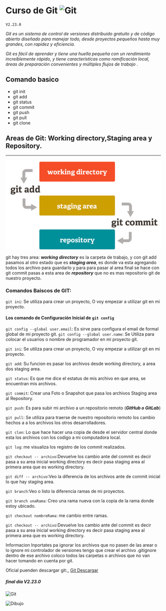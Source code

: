 # Curso de Git ![Git](https://git-scm.com/images/logo@2x.png) [](https://git-scm.com/ 'Pagina Oficial')

`V2.23.0`

_Git es un sistema de control de versiones distribuido gratuito y de código abierto diseñado para manejar todo, desde proyectos pequeños hasta muy grandes, con rapidez y eficiencia._

_Git es fácil de aprender y tiene una huella pequeña con un rendimiento increíblemente rápido, y tiene características como ramificación local, áreas de preparación convenientes y múltiples flujos de trabajo ._

## Comando basico

- git init
- git add <file>
- git status
- git commit
- git push
- git pull
- git clone

## Areas de Git: Working directory,Staging area y Repository.

---

![Git](./git.png)

git hay tres area: **_working directory_**
es la carpeta de trabajo, y con git add pasamos al otro estado que es **_staging area_**, es donde va esta agregando todos los archivo para guardarlo y para para pasar al area final se hace con git commit pasas a esta area de **_repository_** que no es mas repositorio git de nuestro proyecto.

### Comandos Baiscos de GIT:

`git ini`: Se utiliza para crear un proyecto, O voy empezar a utilizar git en mi proyecto.

#### Los comando de Configuración Inicial de `git config`

`git config --global user.email`: Es sirve para configura el email de formal global de mi proyecto git.
`git config --global user.name`: Se Utiliza para colocar el usuarios o nombre de programador en mi proyecto git.

`git ini`: Se utiliza para crear un proyecto, O voy empezar a utilizar git en mi proyecto.

`git add`: Su funcion es pasar los archivos desde working directory, a area dos staging area.

`git status`: Es que me dice el estatus de mis archivo en que area, se encuentran mis archivos.

`git commit`: Crear una Foto o Snapshot que pasa los archivos Staging area al Repository.

`git push`: Es para subir mi archivo a un repositorio remoto (**_GitHub o GitLab_**)

`git pull`: Se utiliza para traerse de nuestro repositorio remoto los cambio hechos a a los archivos los otros desarrolladores.

`git clon`: Lo que hace hacer una copia de desde el servidor central donde esta los archivos con los codigo a mi computadora local.

`git log`: me visualiza los registro de los commit realizados.

`git checkout -- archivo`:Devuelve los cambio ante del commit es decir pasa a su area inicial working directory es decir pasa staging area al primera area que es working directory.

`git diff -- archivo`:Veo la diferencia de los archivos ante de commit inicial lo que hay staging area.

`git branch`:Veo o listo la diferencia ramas de mi proyectos.

`git branch unaRama`: Creo una rama nueva con la copia de la rama donde estoy ubicado.

`git checkout nombreRama`: me cambio entre ramas.

`git checkout -- archivo`:Devuelve los cambio ante del commit es decir pasa a su area inicial working directory es decir pasa staging area al primera area que es working directory.

Informacion Inportates pa ignorar los archivos que no pasen de las arear o lo ignore mi controlador de versiones
tengo que crear el archivo .gitignore
dentro de ese archivo coloco todos las carpetas o archivos que no van hacer tomando en cuenta por git.

Oficial puenden descargar git:\_
[Git Descargar](https://git-scm.com/download/win 'Pagina Oficial')

##### final día V2.23.0

![Git](https://git-scm.com/images/logo@2x.png)

![Dibujo](https://pbs.twimg.com/profile_banners/956636711399936000/1521477605/1500x500)
